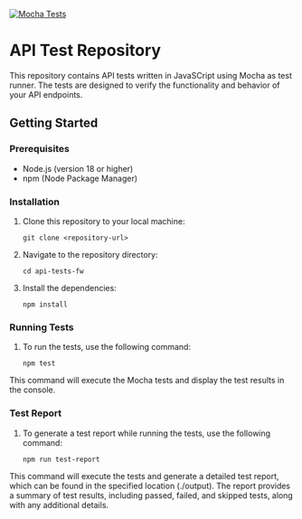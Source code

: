 [![Mocha Tests](https://github.com/facucz/api-tests-fw/actions/workflows/mocha-tests.yml/badge.svg?branch=master)](https://github.com/facucz/api-tests-fw/actions/workflows/mocha-tests.yml)

# API Test Repository

This repository contains API tests written in JavaSCript using Mocha as test runner. The tests are designed to verify the functionality and behavior of your API endpoints.

## Getting Started

### Prerequisites

- Node.js (version 18 or higher)
- npm (Node Package Manager)

### Installation

1. Clone this repository to your local machine:

   ```shell
   git clone <repository-url>
   ```

2. Navigate to the repository directory:

    ```shell
    cd api-tests-fw
    ```

3. Install the dependencies:

    ```shell
    npm install
    ```

### Running Tests

1. To run the tests, use the following command:

    ```shell
    npm test
    ```

This command will execute the Mocha tests and display the test results in the console.

### Test Report

1. To generate a test report while running the tests, use the following command:

    ```shell
    npm run test-report
    ```

This command will execute the tests and generate a detailed test report, which can be found in the specified location (./output). The report provides a summary of test results, including passed, failed, and skipped tests, along with any additional details.
